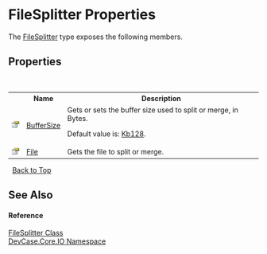 # FileSplitter Properties
 

The <a href="T_DevCase_Core_IO_FileSplitter">FileSplitter</a> type exposes the following members.


## Properties
&nbsp;<table><tr><th></th><th>Name</th><th>Description</th></tr><tr><td>![Public property](media/pubproperty.gif "Public property")</td><td><a href="P_DevCase_Core_IO_FileSplitter_BufferSize">BufferSize</a></td><td>
Gets or sets the buffer size used to split or merge, in Bytes. 

 Default value is: <a href="T_DevCase_Core_IO_BufferSizes">Kb128</a>.</td></tr><tr><td>![Public property](media/pubproperty.gif "Public property")</td><td><a href="P_DevCase_Core_IO_FileSplitter_File">File</a></td><td>
Gets the file to split or merge.</td></tr></table>&nbsp;
<a href="#filesplitter-properties">Back to Top</a>

## See Also


#### Reference
<a href="T_DevCase_Core_IO_FileSplitter">FileSplitter Class</a><br /><a href="N_DevCase_Core_IO">DevCase.Core.IO Namespace</a><br />